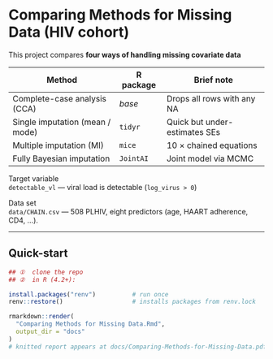 # Comparing Methods for Missing Data (HIV cohort)

This project compares **four ways of handling missing covariate data**

| Method | R package | Brief note |
|--------|-----------|------------|
| Complete-case analysis (CCA) | _base_ | Drops all rows with any NA |
| Single imputation (mean / mode) | `tidyr` | Quick but under-estimates SEs |
| Multiple imputation (MI) | `mice` | 10 × chained equations |
| Fully Bayesian imputation | `JointAI` | Joint model via MCMC |

Target variable\
`detectable_vl` — viral load is detectable (`log_virus > 0`)

Data set\
`data/CHAIN.csv` — 508 PLHIV, eight predictors (age, HAART adherence, CD4, …).

---

## Quick-start

```r
## ①  clone the repo
## ②  in R (4.2+):

install.packages("renv")          # run once
renv::restore()                   # installs packages from renv.lock

rmarkdown::render(
  "Comparing Methods for Missing Data.Rmd",
  output_dir = "docs"
)
# knitted report appears at docs/Comparing-Methods-for-Missing-Data.pdf or at this link https://github.com/adamlewis-97/Comparing-Methods-for-Missing-Data/raw/main/docs/Comparing-Methods-for-Missing-Data.pdf
